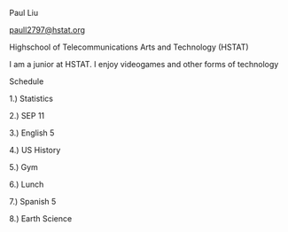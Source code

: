 Paul Liu 

paull2797@hstat.org 

Highschool of Telecommunications Arts and Technology (HSTAT)

I am a junior at HSTAT. I enjoy videogames and other forms of technology

Schedule 

 1.) Statistics 

 2.) SEP 11 

 3.) English 5 

 4.) US History 

 5.) Gym 

 6.) Lunch 

7.) Spanish 5 

8.) Earth Science 
